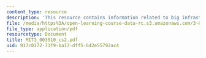 ```yaml
---
content_type: resource
description: 'This resource contains information related to big infrastructure engineering. '
file: /media/https%3A/open-learning-course-data-rc.s3.amazonaws.com/3-003-principles-of-engineering-practice-spring-2010/917c017273f9ba17dff5642e55792ac4_MIT3_003S10_cs2.pdf
file_type: application/pdf
resourcetype: Document
title: MIT3_003S10_cs2.pdf
uid: 917c0172-73f9-ba17-dff5-642e55792ac4
---
```


